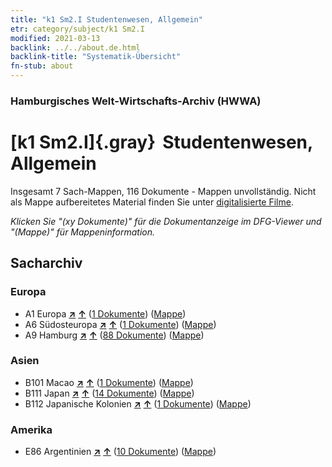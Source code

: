 ```yaml
---
title: "k1 Sm2.I Studentenwesen, Allgemein"
etr: category/subject/k1 Sm2.I
modified: 2021-03-13
backlink: ../../about.de.html
backlink-title: "Systematik-Übersicht"
fn-stub: about
---
```


### Hamburgisches Welt-Wirtschafts-Archiv (HWWA)
# [k1 Sm2.I]{.gray}&#8201; Studentenwesen, Allgemein&#160; 




Insgesamt 7 Sach-Mappen, 116 Dokumente - Mappen unvollständig.
Nicht als Mappe aufbereitetes Material finden Sie unter [digitalisierte Filme](/film/h1_sh).

_Klicken Sie "(xy Dokumente)" für die Dokumentanzeige im DFG-Viewer und "(Mappe)" für Mappeninformation._

## Sacharchiv




### Europa

- A1 Europa [**&nearr;**](../../../geo/i/140892/about.de.html "Europa (alle Mappen)") [**&uarr;**](../../../geo/about.de.html#A1 "Ländersystematik") (<a href="https://pm20.zbw.eu/dfgview/sh/140892,144716" title="über: Europa : Studentenwesen, Allgemein" target="_blank">1 Dokumente</a>) ([Mappe](http://purl.org/pressemappe20/folder/sh/140892,144716))
- A6 Südosteuropa [**&nearr;**](../../../geo/i/140900/about.de.html "Südosteuropa (alle Mappen)") [**&uarr;**](../../../geo/about.de.html#A6 "Ländersystematik") (<a href="https://pm20.zbw.eu/dfgview/sh/140900,144716" title="über: Südosteuropa : Studentenwesen, Allgemein" target="_blank">1 Dokumente</a>) ([Mappe](http://purl.org/pressemappe20/folder/sh/140900,144716))
- A9 Hamburg [**&nearr;**](../../../geo/i/140905/about.de.html "Hamburg (alle Mappen)") [**&uarr;**](../../../geo/about.de.html#A9 "Ländersystematik") (<a href="https://pm20.zbw.eu/dfgview/sh/140905,144716" title="über: Hamburg : Studentenwesen, Allgemein" target="_blank">88 Dokumente</a>) ([Mappe](http://purl.org/pressemappe20/folder/sh/140905,144716))

### Asien

- B101 Macao [**&nearr;**](../../../geo/i/141267/about.de.html "Macao (alle Mappen)") [**&uarr;**](../../../geo/about.de.html#B101 "Ländersystematik") (<a href="https://pm20.zbw.eu/dfgview/sh/141267,144716" title="über: Macao : Studentenwesen, Allgemein" target="_blank">1 Dokumente</a>) ([Mappe](http://purl.org/pressemappe20/folder/sh/141267,144716))
- B111 Japan [**&nearr;**](../../../geo/i/141272/about.de.html "Japan (alle Mappen)") [**&uarr;**](../../../geo/about.de.html#B111 "Ländersystematik") (<a href="https://pm20.zbw.eu/dfgview/sh/141272,144716" title="über: Japan : Studentenwesen, Allgemein" target="_blank">14 Dokumente</a>) ([Mappe](http://purl.org/pressemappe20/folder/sh/141272,144716))
- B112 Japanische Kolonien [**&nearr;**](../../../geo/i/141273/about.de.html "Japanische Kolonien (alle Mappen)") [**&uarr;**](../../../geo/about.de.html#B112 "Ländersystematik") (<a href="https://pm20.zbw.eu/dfgview/sh/141273,144716" title="über: Japanische Kolonien : Studentenwesen, Allgemein" target="_blank">1 Dokumente</a>) ([Mappe](http://purl.org/pressemappe20/folder/sh/141273,144716))

### Amerika

- E86 Argentinien [**&nearr;**](../../../geo/i/141692/about.de.html "Argentinien (alle Mappen)") [**&uarr;**](../../../geo/about.de.html#E86 "Ländersystematik") (<a href="https://pm20.zbw.eu/dfgview/sh/141692,144716" title="über: Argentinien : Studentenwesen, Allgemein" target="_blank">10 Dokumente</a>) ([Mappe](http://purl.org/pressemappe20/folder/sh/141692,144716))


